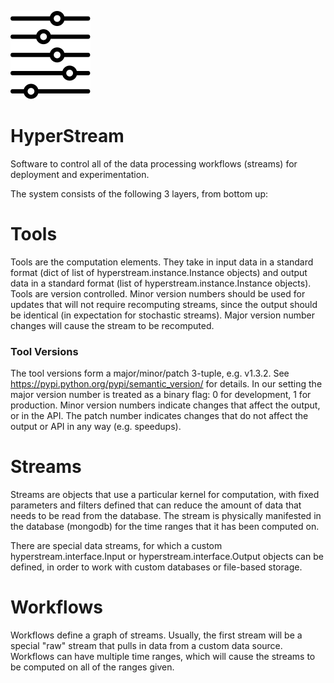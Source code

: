 ![HyperStream logo](hyperstream.svg?raw=true)

# HyperStream #

Software to control all of the data processing workflows (streams) for deployment and experimentation.

The system consists of the following 3 layers, from bottom up:

# Tools #
Tools are the computation elements. They take in input data in a standard format (dict of list of 
hyperstream.instance.Instance objects) and output data in a standard format (list of 
hyperstream.instance.Instance objects). Tools are version controlled. Minor version numbers should be used for updates
 that will not require recomputing streams, since the output should be identical (in expectation for stochastic 
 streams). Major version number changes will cause the stream to be recomputed.

### Tool Versions ###
The tool versions form a major/minor/patch 3-tuple, e.g. v1.3.2. See https://pypi.python.org/pypi/semantic_version/ for details.
In our setting the major version number is treated as a binary flag: 0 for development, 1 for production. Minor version 
numbers indicate changes that affect the output, or in the API. The patch number indicates changes that do not affect the 
output or API in any way (e.g. speedups).

# Streams #
Streams are objects that use a particular kernel for computation, with fixed parameters and filters defined that can 
reduce the amount of data that needs to be read from the database. The stream is physically manifested in the database 
(mongodb) for the time ranges that it has been computed on. 

There are special data streams, for which a custom hyperstream.interface.Input or hyperstream.interface.Output objects 
can be defined, in order to work with custom databases or file-based storage.

# Workflows #
Workflows define a graph of streams. Usually, the first stream will be a special "raw" stream that pulls in data from a 
custom data source. Workflows can have multiple time ranges, which will cause the streams to be computed on all of the 
ranges given.
